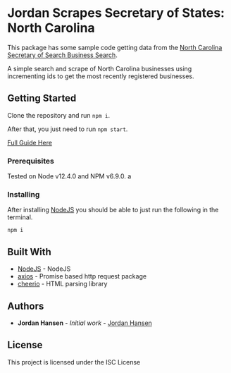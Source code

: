 # Jordan Scrapes Secretary of States: North Carolina

This package has some sample code getting data from the [North Carolina Secretary of Search Business Search](https://www.sosnc.gov/online_services/search/by_title/_Business_Registration). 

A simple search and scrape of North Carolina businesses using incrementing ids to get the most recently registered businesses.

## Getting Started

Clone the repository and run `npm i`. 

After that, you just need to run `npm start`.

[Full Guide Here](https://javascriptwebscrapingguy.com/jordan-scrapes-secretary-of-states-north-carolina/)

### Prerequisites

Tested on Node v12.4.0 and NPM v6.9.0.
a
### Installing

After installing [NodeJS](https://nodejs.org/en/) you should be able to just run the following in the terminal.

```
npm i
```

## Built With

* [NodeJS](https://nodejs.org/en/) - NodeJS
* [axios](https://github.com/axios/axios) - Promise based http request package
* [cheerio](https://github.com/cheeriojs/cheerio) - HTML parsing library

## Authors

* **Jordan Hansen** - *Initial work* - [Jordan Hansen](https://github.com/aarmora)


## License

This project is licensed under the ISC License

